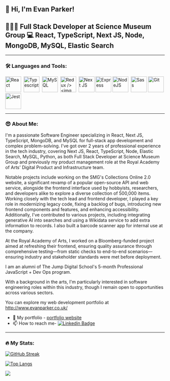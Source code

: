 ## 👋 Hi, I'm Evan Parker! 
## 🧑🏽‍💻 Full Stack Developer at Science Museum Group 💻  React, TypeScript, Next JS, Node, MongoDB, MySQL, Elastic Search
---

### :hammer_and_wrench: Languages and Tools:

<div>
  <img src="https://user-images.githubusercontent.com/25181517/183897015-94a058a6-b86e-4e42-a37f-bf92061753e5.png" height=50 width=50 title="React" alt="React" />&nbsp;
 <img src="https://user-images.githubusercontent.com/25181517/183890598-19a0ac2d-e88a-4005-a8df-1ee36782fde1.png" height=50 width=50 title="Typescript" **alt="Typescript" />&nbsp;
  <img src="https://user-images.githubusercontent.com/25181517/183896128-ec99105a-ec1a-4d85-b08b-1aa1620b2046.png" height=50 width=50 title="MySQL"  alt="MySQL" />&nbsp;
  <img src="https://user-images.githubusercontent.com/25181517/187896150-cc1dcb12-d490-445c-8e4d-1275cd2388d6.png" height=50 width=50 title="Redux" alt="Redux />&nbsp;
   <img src="https://user-images.githubusercontent.com/25181517/182884177-d48a8579-2cd0-447a-b9a6-ffc7cb02560e.png" height=50 width=50 title="MongoDB" **alt="MongoDB" />&nbsp;
     <img src="https://github.com/marwin1991/profile-technology-icons/assets/136815194/5f8c622c-c217-4649-b0a9-7e0ee24bd704" height=50 width=50 title="Next JS" **alt="Next JS" />
   <img src="https://user-images.githubusercontent.com/25181517/183859966-a3462d8d-1bc7-4880-b353-e2cbed900ed6.png" height=50 width=50 title="Express" **alt="Express" />
  <img src="https://user-images.githubusercontent.com/25181517/183568594-85e280a7-0d7e-4d1a-9028-c8c2209e073c.png" height=50 width=50 title="NodeJS" alt="NodeJS"/>&nbsp;
    <img src="https://user-images.githubusercontent.com/25181517/192158956-48192682-23d5-4bfc-9dfb-6511ade346bc.png" height=50 width=50 title="Sass" **alt="Sass"/>
  <img src="https://user-images.githubusercontent.com/25181517/192108372-f71d70ac-7ae6-4c0d-8395-51d8870c2ef0.png" height=50 width=50 title="Git" **alt="Git" />
   <img src="https://user-images.githubusercontent.com/25181517/187955005-f4ca6f1a-e727-497b-b81b-93fb9726268e.png" height=50 width=50 title="Jest" **alt="Jest" /> 
</div>

---

### :sunglasses: About Me:
I'm a passionate Software Engineer specializing in React, Next JS, TypeScript, MongoDB, and MySQL for full-stack app development and complex problem-solving. I've got over 2 years of professional experience in the tech industry, covering Next JS, React, TypeScript, Node, Elastic Search, MySQL, Python, as both Full Stack Developer at Science Museum Group and previously my product management role at the Royal Academy of Arts' Digital Product and Infrastructure team.

Notable projects include working on the SMG's Collections Online 2.0 website, a significant revamp of a popular open-source API and web service, alongside the frontend interface used by hobbyists, researchers, and developers alike to explore a diverse collection of 500,000 items. Working closely with the tech lead and frontend developer, I played a key role in modernizing legacy code, fixing a backlog of bugs, introducing new frontend components and features, and enhancing accessibility. Additionally, I've contributed to various projects, including integrating generative AI into searches and using a Wikidata service to add extra information to records. I also built a barcode scanner app for internal use at the company. 

At the Royal Academy of Arts, I worked on a Bloomberg-funded project aimed at refreshing their frontend, ensuring quality assurance through comprehensive testing—from static checks to end-to-end scenarios— ensuring industry and stakeholder standards were met before deployment.

I am an alumni of The Jump Digital School's 5-month Professional JavaScript + Dev Ops program.

With a background in the arts, I'm particularly interested in software engineering roles within this industry, though I remain open to opportunities across various sectors.

You can explore my web development portfolio at http://www.evanparker.co.uk/

- 💼 My portfolio - [portfolio website](http:www.evanparker.co.uk/)
- 📫 How to reach me- [![Linkedin Badge](https://img.shields.io/badge/-kakbar-blue?style=flat&logo=Linkedin&logoColor=white)](https://www.linkedin.com/in/evan-parker-9a336987/)

---

### :fire: My Stats:

[![GitHub Streak](http://github-readme-streak-stats.herokuapp.com?user=evancp87&theme=prussian&border_radius=11.1)](https://git.io/streak-stats)

[![Top Langs](https://github-readme-stats.vercel.app/api/top-langs/?username=evancp87&layout=compact&theme=vision-friendly-dark)](https://github.com/anuraghazra/github-readme-stats)

<img  src="https://komarev.com/ghpvc/?username=evancp87"/>


